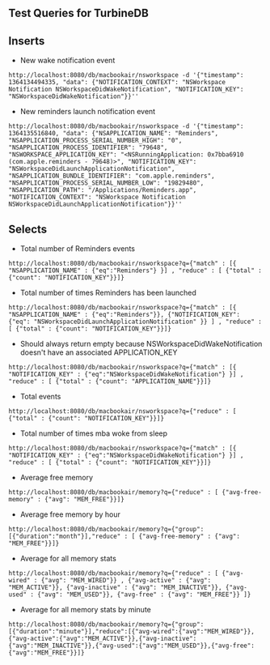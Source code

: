 Test Queries for TurbineDB
--------------------------

## Inserts

* New wake notification event
```
http://localhost:8080/db/macbookair/nsworkspace -d '{"timestamp": 1364134494335, "data": {"NOTIFICATION_CONTEXT": "NSWorkspace Notification NSWorkspaceDidWakeNotification", "NOTIFICATION_KEY": "NSWorkspaceDidWakeNotification"}}''
```

* New reminders launch notification event
```
http://localhost:8080/db/macbookair/nsworkspace -d '{"timestamp": 1364135516840, "data": {"NSAPPLICATION_NAME": "Reminders", "NSAPPLICATION_PROCESS_SERIAL_NUMBER_HIGH": "0", "NSAPPLICATION_PROCESS_IDENTIFIER": "79648", "NSWORKSPACE_APPLICATION_KEY": "<NSRunningApplication: 0x7bba6910 (com.apple.reminders - 79648)>", "NOTIFICATION_KEY": "NSWorkspaceDidLaunchApplicationNotification", "NSAPPLICATION_BUNDLE_IDENTIFIER": "com.apple.reminders", "NSAPPLICATION_PROCESS_SERIAL_NUMBER_LOW": "19829480", "NSAPPLICATION_PATH": "/Applications/Reminders.app", "NOTIFICATION_CONTEXT": "NSWorkspace Notification NSWorkspaceDidLaunchApplicationNotification"}}''
```

## Selects

* Total number of Reminders events
```
http://localhost:8080/db/macbookair/nsworkspace?q={"match" : [{ "NSAPPLICATION_NAME" : {"eq":"Reminders"} }] , "reduce" : [ {"total" : {"count": "NOTIFICATION_KEY"}}]}
```

* Total number of times Reminders has been launched
```
http://localhost:8080/db/macbookair/nsworkspace?q={"match" : [{ "NSAPPLICATION_NAME" : {"eq":"Reminders"}}, {"NOTIFICATION_KEY": {"eq": "NSWorkspaceDidLaunchApplicationNotification" }} ] , "reduce" : [ {"total" : {"count": "NOTIFICATION_KEY"}}]}
```

* Should always return empty because NSWorkspaceDidWakeNotification doesn't have an associated APPLICATION_KEY
```
http://localhost:8080/db/macbookair/nsworkspace?q={"match" : [{ "NOTIFICATION_KEY" : {"eq":"NSWorkspaceDidWakeNotification"} }] , "reduce" : [ {"total" : {"count": "APPLICATION_NAME"}}]}
```

* Total events
```
http://localhost:8080/db/macbookair/nsworkspace?q={"reduce" : [ {"total" : {"count": "NOTIFICATION_KEY"}}]}
```

* Total number of times mba woke from sleep
```
http://localhost:8080/db/macbookair/nsworkspace?q={"match" : [{ "NOTIFICATION_KEY" : {"eq":"NSWorkspaceDidWakeNotification"} }] , "reduce" : [ {"total" : {"count": "NOTIFICATION_KEY"}}]}
```

* Average free memory
```
http://localhost:8080/db/macbookair/memory?q={"reduce" : [ {"avg-free-memory" : {"avg": "MEM_FREE"}}]}
```

* Average free memory by hour
```
http://localhost:8080/db/macbookair/memory?q={"group":[{"duration":"month"}],"reduce" : [ {"avg-free-memory" : {"avg": "MEM_FREE"}}]}
```

* Average for all memory stats
```
http://localhost:8080/db/macbookair/memory?q={"reduce" : [ {"avg-wired" : {"avg": "MEM_WIRED"}} , {"avg-active" : {"avg": "MEM_ACTIVE"}}, {"avg-inactive" : {"avg": "MEM_INACTIVE"}}, {"avg-used" : {"avg": "MEM_USED"}}, {"avg-free" : {"avg": "MEM_FREE"}} ]}
```
* Average for all memory stats by minute
```
http://localhost:8080/db/macbookair/memory?q={"group":[{"duration":"minute"}],"reduce":[{"avg-wired":{"avg":"MEM_WIRED"}},{"avg-active":{"avg":"MEM_ACTIVE"}},{"avg-inactive":{"avg":"MEM_INACTIVE"}},{"avg-used":{"avg":"MEM_USED"}},{"avg-free":{"avg":"MEM_FREE"}}]}
```